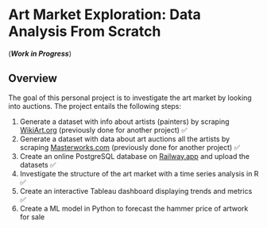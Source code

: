 <h1> Art Market Exploration: Data Analysis From Scratch </h1>

(***Work in Progress***)

<p align="center">

<h2>Overview</h2>

The goal of this personal project is to investigate the art market by looking into auctions. The project entails the following steps:
<ol>
  <li> Generate a dataset with info about artists (painters) by scraping 
  <a href="https://www.wikiart.org/">WikiArt.org</a> (previously done for another project) ✅</li>
  <li> Generate a dataset with data about art auctions all the artists by scraping 
  <a href="https://www.masterworks.com/">Masterworks.com</a> (previously done for another project) ✅</li>
  <li> Create an online PostgreSQL database on <a href="https://railway.app/">Railway.app</a> and upload the datasets ✅</li>
  <li> Investigate the structure of the art market with a time series analysis in R ✅</li>
  <li> Create an interactive Tableau dashboard displaying trends and metrics ✅</li>
  <li> Create a ML model in Python to forecast the hammer price of artwork for sale</li>
</ol>
<br />


<br />
